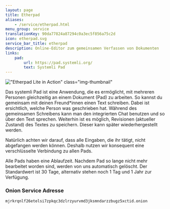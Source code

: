 ```yaml
---
layout: page
title: Etherpad
aliases:
    - /service/etherpad.html
menu_group: service
translationKey: 90da77824a87294c0a3ec5f856a75c2d
icon: etherpad.svg
service_bar_title: etherpad
description: Online-Editor zum gemeinsamen Verfassen von Dokumenten
links:
    pad:
        url: https://pad.systemli.org/
        text: Systemli Pad
---
```

!["Etherpad Lite in Action" class="img-thumbnail"](/assets/img/etherpad-lite-in-action.gif)

Das systemli Pad ist eine Anwendung, die es ermöglicht, mit mehreren Personen gleichzeitig an einem Dokument (Pad) zu arbeiten. So kannst du gemeinsam mit deinen Freund*innen einen Text schreiben. Dabei ist ersichtlich, welche Person was geschrieben hat. Während des gemeinsamen Schreibens kann man den integrierten Chat benutzen und so über den Text sprechen. Weiterhin ist es möglich, Revisionen (aktueller Zustand) des Textes zu speichern. Dieser kann später wiederhergestellt werden.

Natürlich achten wir darauf, dass alle Eingaben, die ihr tätigt, nicht abgefangen werden können. Deshalb nutzen wir konsequent eine verschlüsselte Verbindung zu allen Pads.

Alle Pads haben eine Ablaufzeit. Nachdem Pad so lange nicht mehr bearbeitet worden sind, werden von uns automatisch gelöscht. Der Standardwert ist 30 Tage, alternativ stehen noch 1 Tag und 1 Jahr zur Verfügung.

### Onion Service Adresse

```
mjrkrqnlf26etelsi7zpkqc3dzlrzyurvmd3jksmndarzzbugz5xctid.onion
```
